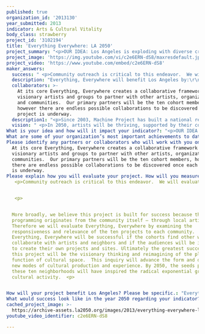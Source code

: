 ```yaml
---
published: true
organization_id: '2013130'
year_submitted: 2013
indicator: Arts & Cultural Vitality
body_class: strawberry
project_id: '3102194'
title: 'Everything Everywhere: LA 2050'
project_summary: "<p>OUR IDEA: Los Angeles is exploding with diverse creative talent and sites for cultural production and we believe that anything is possible here. Furthermore we believe that the most interesting ideas emerge from outside our traditional educational and cultural institutions.  Our project Everything, Everywhere helps to explore the city’s full creative potential by providing artists and art organizers with the logistical and organizational support to create temporary or semi-permanent arts spaces in ten communities across greater Los Angeles.  By helping artists and communities redefine and experiment with sites of cultural production we can question how we want culture to look and function in our city.  Our goal for 2050 is to develop visionary models of local cultural production in a diverse set of communities.  Together let’s create the cultural spaces and grassroots organizers of tomorrow.</p>\r\n\r\n<p>Everything, Everywhere is based on three basic principles:\r\n <p>\r\n•\tEvery Angelino has the power to create and re-imagine culture in our city \r\n <p>\r\n•\tArtists can act as a catalyst for interaction within a community\r\n <p>\r\n•\tAny location has the potential to be transformed into a site of creative use and civic discourse\r\n</p>\r\n    <p>HOW WE WILL DO IT:</p>\r\n\r\n<p>1. Selective application process</p>\r\n<p>To implement Everything, Everywhere first Machine Project will publicize an open call for applications. We will accept applications from artists, collectives, community leaders, and small organizations throughout Los Angeles. Successful applicants will propose visionary activity that reflects their community. We expect a wide range of proposals from one-day outdoor tours, to temporarily transforming unused public spaces for cultural use, to converting private space into public forums, to establishing a more permanent artist-run center.  </p>\r\n\r\n<p>2. Intensive project training and development</p>\r\n<p>Our process will draw from both our informal grassroots education and institutional collaboration models. We will select a cohort of ten applicants, with special care to capture a wide range of neighborhoods. This cohort will enter a three-month training program to learn how to conceptualize, create, and manage their projects. The program will be comprised of lectures, site visits, classes, and workshops.  We will assemble a dedicated team to work directly with each cohort member to identify potential locations/venues, build support within their home neighborhoods, produce and document their programming. Machine Project will remain involved in each project through frequent check-ins and consultation.  </p>\r\n\r\n   <p>HOW IT WILL IMPACT ARTS AND CULTURAL VITALITY: </p> \r\n\r\n<p>Everything, Everywhere will provide visionary ways for the public to experience art throughout Los Angeles County. Because each project will evolve out of a different community we have the potential to discover hundreds of innovative ways to produce and experience culture. </p>\r\n\r\n<p>Everything, Everywhere will empower the next generation of artists to create, thrive, and grow in every neighborhood of Los Angeles. By creating connected arts programming across greater Los Angeles we will develop an infrastructure of sustainable art creation and a network of local artists and audiences.  By 2050, we envision hundreds of community-led projects and spaces, each bringing a uniquely local, but highly visible program to their neighborhoods. The artists and audiences will inspire as well as be inspired by their home. </p>\r\n\r\n<p>Everything, Everywhere will sidestep cultural production and participation barriers (high cost, transportation, intimidating arts intuitions) by bringing alternative, participation-driven arts spaces to every neighborhood through the innovation of their own local artists. We believe that cultural vitality depends on creating opportunity, support and space for artists to experiment.  Furthermore, we believe that artists should be actively involved in re-imagining how these spaces are built and how culture is experienced. </p>"
project_image: 'https://img.youtube.com/vi/c2e6ERN-dS8/maxresdefault.jpg'
project_video: 'https://www.youtube.com/embed/c2e6ERN-dS8'
maker_answers:
  success: " <p>Community outreach is critical to this endeavor.  We will evaluate the community participation, in terms of attendance and interaction, of each project to determine the neighborhood and cultural impact. Qualitative and quantitative evaluation will be integrated into each project as it is developed.  Through regular surveys and interviews, we will evaluate our own implementation and process with hopes towards improvement and replication.  <p>  \r\n <p>\r\nMore broadly, we believe this project is built for success because the programming originates from the community itself – through local artists. Therefore we will evaluate Everything, Everywhere by examining the responsiveness and relevance of the ten projects to each community.  Everything, Everywhere will be successful if the cohorts find other ways to collaborate with artists and neighbors and if the audiences will be inspired to create their own projects and sites. Ultimately the greatest success of this project will be the visionary thinking and re-imagining of the place and function of cultural space.  This inquiry will advance the form and develop new modes of cultural production and experience. By 2050, the seeds planted in these ten neighborhoods will have inspired the radical exponential growth of cultural activity.  <p>\r\n"
  description: "Everything, Everywhere will benefit Los Angeles by:\r\n\r\n•\tCreating replicable examples of community initiated and supported projects that inspire creativity, participation and experimentation citywide. \r\n•\tCultivating, strengthening and maintaining Los Angeles’s high percentage of working artists and arts professionals.\r\n•\tProviding access and exposure to a diverse range of grassroots cultural production.\r\n\r\n"
  collaborators: >-
    At its core Everything, Everywhere creates a collaborative framework for
    visionary artists and groups to partner with other artists, organizations
    and communities.  Our primary partners will be the ten cohort members,
    however there are endless possible collaborations to be discovered once each
    project is underway.
  description1: "<p>Since 2003, Machine Project has built a national reputation for nurturing innovative, experimental modes of arts engagement by framing challenging arts and educational opportunities as fun, approachable, and occasionally bizarre community events.  And together all of our interrelated activities create active participants in culture where everyone sees themselves as producers and every place as a site for cultural exchange. Our most important achievements to date include:<p>\r\n<p>\r\n•\tHosted over 1,000 free events on everything from lectures on the sex life of sea slugs, butter-making aerobics, poetry readings, and mind-reading workshops. <p>\r\n•\tChanged how museums relate to their publics.  In the past 4 years we have partnered with major cultural institutions (LACMA, Hammer Museum, Walker Art Center) to develop and execute a replicable model for how artists and small organizations can work with larger institutions to break down participation barriers.<p>\r\n•\tSupported the creation of new work by hundreds of artists.  This includes direct financial support, often presenting their first solo show or first museum show and providing professional video documentation of their work.  <p>"
  vision: " <p>In 2050, artists will be thriving, supported by their community and by a more flexible, responsive civic infrastructure.  Community members will collaborate on the creation of innovative artworks and projects outside of established commercial, academic, and cultural institutions. And every person – both artist and audience member – will be empowered to develop their creative potential.  Success in 2050 can be examined on artist, participant and organizational level:  <p> \r\n <p>\r\n•\tArtist support: Artists receive financial support for experimentation through residencies and commissions funded by community and civic organizations that are co-created by the artists they serve.  <p> \r\n•\tFewer barriers to participation: Engaging in the arts will no longer be thought of as a once-a-year field trip to the intimidating downtown museum, but instead a daily, local, participatory event.  <p>\r\n•\tLocal-Global organizational action: A densely connected web of local creative activity will empower other artists and communities to create their own programming, arts spaces and support models. These models and ideas can then move through the world, adapted by other organizations and communities.  <p>\r\n \r\n <p>Taken together  these three levels of success will dramatically enhance human development. Los Angeles is at the forefront of cultural activity, but in order to truly live up to its full creative potential we need to build an infrastructure of locally driven arts participation.  Then we can imagine and ultimately realize a place where it is a civic responsibility to support the arts and that the arts are integrated into everyone’s daily life.  <p>\r\n"
What is your idea and how will it impact your indicator?: "<p>OUR IDEA: Los Angeles is exploding with diverse creative talent and sites for cultural production and we believe that anything is possible here. Furthermore we believe that the most interesting ideas emerge from outside our traditional educational and cultural institutions.  Our project Everything, Everywhere helps to explore the city’s full creative potential by providing artists and art organizers with the logistical and organizational support to create temporary or semipermanent arts spaces in ten communities across greater Los Angeles.  By helping artists and communities redefine and experiment with sites of cultural production we can question how we want culture to look and function in our city.  Our goal for 2050 is to develop visionary models of local cultural production in a diverse set of communities.  Together let’s create the cultural spaces and grassroots organizers of tomorrow.</p>\n\n\n\n\n\n<p>Everything, Everywhere is based on three basic principles:\n\n\n <p>\n\n\n*\tEvery Angelino has the power to create and reimagine culture in our city \n\n\n <p>\n\n\n*\tArtists can act as a catalyst for interaction within a community\n\n\n <p>\n\n\n*\tAny location has the potential to be transformed into a site of creative use and civic discourse\n\n\n</p>\n\n\n    <p>HOW WE WILL DO IT:</p>\n\n\n\n\n\n<p>1. Selective application process</p>\n\n\n<p>To implement Everything, Everywhere first Machine Project will publicize an open call for applications. We will accept applications from artists, collectives, community leaders, and small organizations throughout Los Angeles. Successful applicants will propose visionary activity that reflects their community. We expect a wide range of proposals from oneday outdoor tours, to temporarily transforming unused public spaces for cultural use, to converting private space into public forums, to establishing a more permanent artistrun center.  </p>\n\n\n\n\n\n<p>2. Intensive project training and development</p>\n\n\n<p>Our process will draw from both our informal grassroots education and institutional collaboration models. We will select a cohort of ten applicants, with special care to capture a wide range of neighborhoods. This cohort will enter a threemonth training program to learn how to conceptualize, create, and manage their projects. The program will be comprised of lectures, site visits, classes, and workshops.  We will assemble a dedicated team to work directly with each cohort member to identify potential locations/venues, build support within their home neighborhoods, produce and document their programming. Machine Project will remain involved in each project through frequent checkins and consultation.  </p>\n\n\n\n\n\n   <p>HOW IT WILL IMPACT ARTS AND CULTURAL VITALITY: </p> \n\n\n\n\n\n<p>Everything, Everywhere will provide visionary ways for the public to experience art throughout Los Angeles County. Because each project will evolve out of a different community we have the potential to discover hundreds of innovative ways to produce and experience culture. </p>\n\n\n\n\n\n<p>Everything, Everywhere will empower the next generation of artists to create, thrive, and grow in every neighborhood of Los Angeles. By creating connected arts programming across greater Los Angeles we will develop an infrastructure of sustainable art creation and a network of local artists and audiences.  By 2050, we envision hundreds of communityled projects and spaces, each bringing a uniquely local, but highly visible program to their neighborhoods. The artists and audiences will inspire as well as be inspired by their home. </p>\n\n\n\n\n\n<p>Everything, Everywhere will sidestep cultural production and participation barriers (high cost, transportation, intimidating arts intuitions) by bringing alternative, participationdriven arts spaces to every neighborhood through the innovation of their own local artists. We believe that cultural vitality depends on creating opportunity, support and space for artists to experiment.  Furthermore, we believe that artists should be actively involved in reimagining how these spaces are built and how culture is experienced. </p>"
What are some of your organization’s most important achievements to date?: "<p>Since 2003, Machine Project has built a national reputation for nurturing innovative, experimental modes of arts engagement by framing challenging arts and educational opportunities as fun, approachable, and occasionally bizarre community events.  And together all of our interrelated activities create active participants in culture where everyone sees themselves as producers and every place as a site for cultural exchange. Our most important achievements to date include:<p>\n\n\n<p>\n\n\n*\tHosted over 1,000 free events on everything from lectures on the sex life of sea slugs, buttermaking aerobics, poetry readings, and mindreading workshops. <p>\n\n\n*\tChanged how museums relate to their publics.  In the past 4 years we have partnered with major cultural institutions (LACMA, Hammer Museum, Walker Art Center) to develop and execute a replicable model for how artists and small organizations can work with larger institutions to break down participation barriers.<p>\n\n\n*\tSupported the creation of new work by hundreds of artists.  This includes direct financial support, often presenting their first solo show or first museum show and providing professional video documentation of their work.  <p>"
Please identify any partners or collaborators who will work with you on this project.: >-
  At its core Everything, Everywhere creates a collaborative framework for
  visionary artists and groups to partner with other artists, organizations and
  communities.  Our primary partners will be the ten cohort members, however
  there are endless possible collaborations to be discovered once each project
  is underway.
Please explain how you will evaluate your project. How will you measure success?: >2+
   <p>Community outreach is critical to this endeavor.  We will evaluate the community participation, in terms of attendance and interaction, of each project to determine the neighborhood and cultural impact. Qualitative and quantitative evaluation will be integrated into each project as it is developed.  Through regular surveys and interviews, we will evaluate our own implementation and process with hopes towards improvement and replication.  <p>  


   <p>


  More broadly, we believe this project is built for success because the
  programming originates from the community itself — through local artists.
  Therefore we will evaluate Everything, Everywhere by examining the
  responsiveness and relevance of the ten projects to each community. 
  Everything, Everywhere will be successful if the cohorts find other ways to
  collaborate with artists and neighbors and if the audiences will be inspired
  to create their own projects and sites. Ultimately the greatest success of
  this project will be the visionary thinking and reimagining of the place and
  function of cultural space.  This inquiry will advance the form and develop
  new modes of cultural production and experience. By 2050, the seeds planted in
  these ten neighborhoods will have inspired the radical exponential growth of
  cultural activity.  <p>


How will your project benefit Los Angeles? Please be specific.: "Everything, Everywhere will benefit Los Angeles by:\n\n\n\n\n\n*\tCreating replicable examples of community initiated and supported projects that inspire creativity, participation and experimentation citywide. \n\n\n*\tCultivating, strengthening and maintaining Los Angeles’s high percentage of working artists and arts professionals.\n\n\n*\tProviding access and exposure to a diverse range of grassroots cultural production.\n\n\n\n\n\n"
What would success look like in the year 2050 regarding your indicator?: " <p>In 2050, artists will be thriving, supported by their community and by a more flexible, responsive civic infrastructure.  Community members will collaborate on the creation of innovative artworks and projects outside of established commercial, academic, and cultural institutions. And every person — both artist and audience member — will be empowered to develop their creative potential.  Success in 2050 can be examined on artist, participant and organizational level:  <p> \n\n\n <p>\n\n\n*\tArtist support: Artists receive financial support for experimentation through residencies and commissions funded by community and civic organizations that are cocreated by the artists they serve.  <p> \n\n\n*\tFewer barriers to participation: Engaging in the arts will no longer be thought of as a onceayear field trip to the intimidating downtown museum, but instead a daily, local, participatory event.  <p>\n\n\n*\tLocalGlobal organizational action: A densely connected web of local creative activity will empower other artists and communities to create their own programming, arts spaces and support models. These models and ideas can then move through the world, adapted by other organizations and communities.  <p>\n\n\n \n\n\n <p>Taken together  these three levels of success will dramatically enhance human development. Los Angeles is at the forefront of cultural activity, but in order to truly live up to its full creative potential we need to build an infrastructure of locally driven arts participation.  Then we can imagine and ultimately realize a place where it is a civic responsibility to support the arts and that the arts are integrated into everyone’s daily life.  <p>\n\n\n"
cached_project_image: >-
  https://archive-assets.la2050.org/images/2013/everything-everywhere-la-2050/img.youtube.com/vi/c2e6ERN-dS8/maxresdefault.jpg
youtube_video_identifier: c2e6ERN-dS8

---
```

